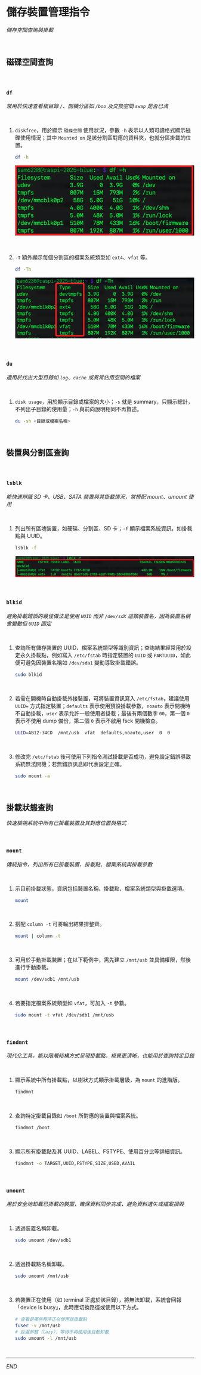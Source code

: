 # 儲存裝置管理指令

_儲存空間查詢與掛載_

<br>

## 磁碟空間查詢

<br>

### `df`

_常用於快速查看根目錄 `/`、開機分區如 `/boo` 及交換空間 `swap` 是否已滿_

<br>

1. `diskfree`，用於顯示 `磁碟空間` 使用狀況，參數 `-h` 表示以人類可讀格式顯示磁碟使用情況；其中 `Mounted on`	是該分割區對應的資料夾，也就分區掛載的位置。

    ```bash
    df -h
    ```

    ![](images/img_43.png)

<br>

2. `-T` 額外顯示每個分割區的檔案系統類型如 `ext4`、`vfat` 等。

    ```bash
    df -Th
    ```

    ![](images/img_45.png)

<br>

### `du`

_適用於找出大型目錄如 `log`、`cache` 或異常佔用空間的檔案_

<br>

1. `disk usage`，用於顯示目錄或檔案的大小；`-s` 就是 summary，只顯示總計，不列出子目錄的使用量；`-h` 與前向說明相同不再贅述。

    ```bash
    du -sh <目錄或檔案名稱>
    ```

<br>

## 裝置與分割區查詢

<br>

### `lsblk`

_能快速辨識 SD 卡、USB、SATA 裝置與其掛載情況，常搭配 mount、umount 使用_

<br>

1. 列出所有區塊裝置，如硬碟、分割區、SD 卡；`-f` 顯示檔案系統資訊，如掛載點與 UUID。

    ```bash
    lsblk -f
    ```

    ![](images/img_44.png)

<br>

### `blkid`

_避免掛載錯誤的最佳做法是使用 `UUID` 而非 `/dev/sdX` 這類裝置名，因為裝置名稱會變動但 `UUID` 固定_

<br>

1. 查詢所有儲存裝置的 UUID、檔案系統類型等識別資訊；查詢結果經常用於設定永久掛載點，例如寫入 `/etc/fstab` 時指定裝置的 `UUID` 或 `PARTUUID`，如此便可避免因裝置名稱如 `/dev/sda1` 變動導致掛載錯誤。

    ```bash
    sudo blkid
    ```

<br>

2. 若需在開機時自動掛載外接裝置，可將裝置資訊寫入 `/etc/fstab`，建議使用 `UUID=` 方式指定裝置；`defaults` 表示使用預設掛載參數，`noauto` 表示開機時不自動掛載，`user` 表示允許一般使用者掛載；最後有兩個數字 `00`，第一個 `0` 表示不使用 dump 備份，第二個 `0` 表示不啟用 fsck 開機檢查。

    ```bash
    UUID=AB12-34CD  /mnt/usb  vfat  defaults,noauto,user  0  0
    ```

<br>

3. 修改完 `/etc/fstab` 後可使用下列指令測試掛載是否成功，避免設定錯誤導致系統無法開機；若無錯誤訊息即代表設定正確。

    ```bash
    sudo mount -a
    ```

<br>

## 掛載狀態查詢

_快速檢視系統中所有已掛載裝置及其對應位置與格式_

<br>

### `mount`

_傳統指令，列出所有已掛載裝置、掛載點、檔案系統與掛載參數_

<br>

1. 示目前掛載狀態，資訊包括裝置名稱、掛載點、檔案系統類型與掛載選項。

    ```bash
    mount
    ```

<br>

2. 搭配 `column -t` 可將輸出結果排整齊。

    ```bash
    mount | column -t
    ```

<br>

3. 可用於手動掛載裝置；在以下範例中，需先建立 `/mnt/usb` 並具備權限，然後進行手動掛載。

    ```bash
    mount /dev/sdb1 /mnt/usb
    ```

<br>

4. 若要指定檔案系統類型如 `vfat`，可加入 `-t` 參數。

    ```bash
    sudo mount -t vfat /dev/sdb1 /mnt/usb
    ```

<br>

### `findmnt`

_現代化工具，能以階層結構方式呈現掛載點，視覺更清晰，也能用於查詢特定目錄_

<br>

1. 顯示系統中所有掛載點，以樹狀方式顯示掛載層級，為 `mount` 的進階版。

    ```bash
    findmnt
    ```

<br>

2. 查詢特定掛載目錄如 `/boot` 所對應的裝置與檔案系統。

    ```bash
    findmnt /boot
    ```

<br>

3. 顯示所有掛載點及其 UUID、LABEL、FSTYPE、使用百分比等詳細資訊。

    ```bash
    findmnt -o TARGET,UUID,FSTYPE,SIZE,USED,AVAIL
    ```

<br>

### `umount`

_用於安全地卸載已掛載的裝置，確保資料同步完成，避免資料遺失或檔案損毀_

<br>

1. 透過裝置名稱卸載。

    ```bash
    sudo umount /dev/sdb1
    ```

<br>

2. 透過掛載點名稱卸載。

    ```bash
    sudo umount /mnt/usb
    ```

<br>

3. 若裝置正在使用（如 terminal 正處於該目錄），將無法卸載，系統會回報「device is busy」，此時應切換路徑或使用以下方式。

    ```bash
    # 查看是哪些程序正在使用該掛載點
    fuser -v /mnt/usb
    # 延遲卸載（lazy），等待不再使用後自動卸載
    sudo umount -l /mnt/usb
    ```

<br>

___

_END_